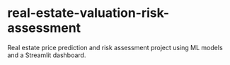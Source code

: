 # real-estate-valuation-risk-assessment
Real estate price prediction and risk assessment project using ML models and a Streamlit dashboard.
